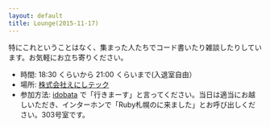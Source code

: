```yaml
---
layout: default
title: Lounge(2015-11-17)
---
```


特にこれということはなく、集まった人たちでコード書いたり雑談したりしています。お気軽にお立ち寄りください。

- 時間: 18:30 くらいから 21:00 くらいまで(入退室自由）
- 場所: [株式会社えにしテック](http://www.enishi-tech.com/about.html)
- 参加方法: [idobata](https://idobata.io/organizations/ruby-sapporo/rooms/talk/join_request/4d16ea48-e8bd-4f87-866e-6673fb9ea468) で「行きまーす」と言ってください。当日は適当にお越しいただき、インターホンで「Ruby札幌のに来ました」とお呼び出しください。303号室です。
